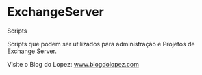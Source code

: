 # ExchangeServer
Scripts

Scripts que podem ser utilizados para administração e Projetos de Exchange Server.

Visite o Blog do Lopez: www.blogdolopez.com
